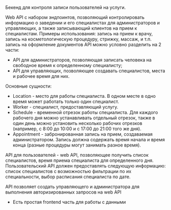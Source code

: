 Бекенд для контроля записи пользователей на услуги.

Web API с набором эндпоинтов, позволяющий контролировать информацию о заведении и его специалистах для администраторов и управляющих, а также записывающий клиентов на прием к специалистам.
Примеры использования:
запись на прием к врачу, запись на косметологическую процедуру, стрижку, массаж, и т.п. запись на оформление документов
API можно условно разделить на 2 части:
- API для администраторов, позволяющая записать человека на свободное время к определенному специалисту;
- API для управляющих, позволяющее создавать специалистов, места и рабочее время для них.

Основные сущности:
- Location - место для работы специалиста. В одном месте в одно время может работать только один специалист.
- Worker - специалист, предоставляющий услугу.
- Schedule - временной отрезок работы специалиста.
Для каждого рабочего дня можно устанавливать отдельный отрезок, также в один день можно установить несколько рабочих отрезков (например, с 8:00 до 10:00 и с 17:00 до 21:00 того же дня).
- Appointment - забронированная запись на прием, создаваемая администратором. Запись должна содержать время начала и время конца (разные процедуры могут занимать разное время).

API для пользователей - web API, позволяющее получить список специалистов, время приема специалиста для определенного дня. Пользовательский API должен предоставлять следующую информацию:
список специалистов с возможностью фильтрации по их специальности, выбор расписания специалиста по дате.

API позволяет создать управляющего и администратора для выполнения авторизированных запросов на web API


- Есть простая frontend часть для работы с данными
